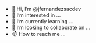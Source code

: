 - 👋 Hi, I’m @jfernandezsacdev
- 👀 I’m interested in ...
- 🌱 I’m currently learning ...
- 💞️ I’m looking to collaborate on ...
- 📫 How to reach me ...

<!---
jfernandezsacdev/jfernandezsacdev is a ✨ special ✨ repository because its `README.md` (this file) appears on your GitHub profile.
You can click the Preview link to take a look at your changes.
--->
